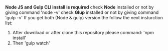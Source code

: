 **Node JS and Gulp CLI install is required**
check **Node** installed or not by giving command 'node -v'
check **Glup** installed or not by giving command 'gulp -v'
If you get both (Node & gulp) version the follow the next insturction list:

1. After download or after clone this repository please command: 'npm install'
2. Then 'gulp watch'
